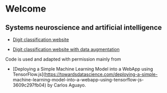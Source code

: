 # Welcome
## Systems neuroscience and artificial intelligence

- [Digit classification website](https://tianyuskyfish.github.io/digit_classification_website/tfjs.html)

- [Digit classification website with data
augmentation](https://username.github.io/digit_classification_website_with_data_augmentation/tfjs.html)

Code is used and adapted with permission mainly from

- [Deploying a Simple Machine Learning Model into a WebApp using TensorFlow.js](https://towardsdatascience.com/deploying-a-simple-
machine-learning-model-into-a-webapp-using-tensorflow-js-3609c297fb04) by Carlos Aguayo.
